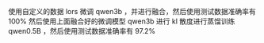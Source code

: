 使用自定义的数据 lors 微调 qwen3b ，并进行融合，然后使用测试数据准确率有 100%
然后使用上面融合好的微调模型 qwen3b 进行 kl 散度进行蒸馏训练 qwen0.5B ，然后使用测试数据准确率有 97.2%

